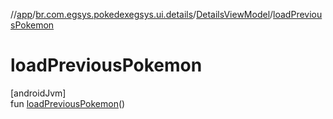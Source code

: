 //[app](../../../index.md)/[br.com.egsys.pokedexegsys.ui.details](../index.md)/[DetailsViewModel](index.md)/[loadPreviousPokemon](load-previous-pokemon.md)

# loadPreviousPokemon

[androidJvm]\
fun [loadPreviousPokemon](load-previous-pokemon.md)()
